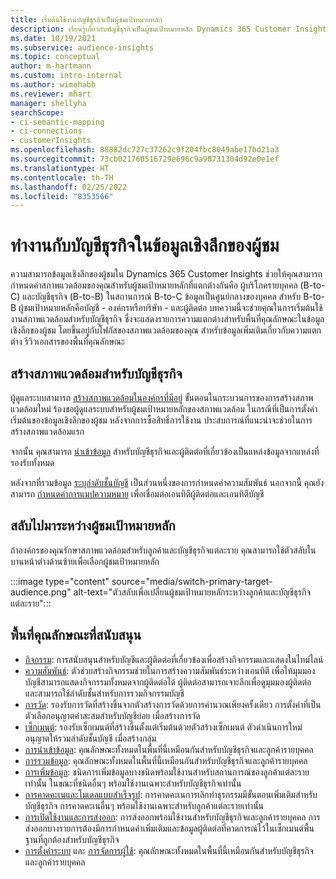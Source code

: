 ```yaml
---
title: เริ่มต้นใช้งานบัญชีธุรกิจเป็นผู้ชมเป้าหมายหลัก
description: เรียนรู้เกี่ยวกับบัญชีธุรกิจเป็นผู้ชมเป้าหมายหลัก Dynamics 365 Customer Insights
ms.date: 10/19/2021
ms.subservice: audience-insights
ms.topic: conceptual
author: m-hartmann
ms.custom: intro-internal
ms.author: wimohabb
ms.reviewer: mhart
manager: shellyha
searchScope:
- ci-semantic-mapping
- ci-connections
- customerInsights
ms.openlocfilehash: 88882dc727c37262c9f204fbc8049abe17bd21a3
ms.sourcegitcommit: 73cb021760516729e696c9a90731304d92e0e1ef
ms.translationtype: HT
ms.contentlocale: th-TH
ms.lasthandoff: 02/25/2022
ms.locfileid: "8353566"
---
```

# <a name="work-with-business-accounts-in-audience-insights"></a>ทำงานกับบัญชีธุรกิจในข้อมูลเชิงลึกของผู้ชม

ความสามารถข้อมูลเชิงลึกของผู้ชมใน Dynamics 365 Customer Insights ช่วยให้คุณสามารถกำหนดค่าสภาพแวดล้อมของคุณสำหรับผู้ชมเป้าหมายหลักที่แตกต่างกันคือ ผู้บริโภครายบุคคล (B-to-C) และบัญชีธุรกิจ (B-to-B) ในสถานการณ์ B-to-C ข้อมูลเป็นศูนย์กลางของบุคคล สำหรับ B-to-B ผู้ชมเป้าหมายหลักคือบัญชี - องค์กรหรือบริษัท - และผู้ติดต่อ บทความนี้จะช่วยคุณในการเริ่มต้นใช้งานสภาพแวดล้อมสำหรับบัญชีธุรกิจ ซึ่งจะแสดงรายการความแตกต่างสำหรับพื้นที่คุณลักษณะในข้อมูลเชิงลึกของผู้ชม โดยขึ้นอยู่กับโฟกัสของสภาพแวดล้อมของคุณ สำหรับข้อมูลเพิ่มเติมเกี่ยวกับความแตกต่าง รีวิวเอกสารของพื้นที่คุณลักษณะ 

## <a name="create-an-environment-for-business-accounts"></a>สร้างสภาพแวดล้อมสําหรับบัญชีธุรกิจ

ผู้ดูแลระบบสามารถ [สร้างสภาพแวดล้อมในองค์กรที่มีอยู่](create-environment.md) ขั้นตอนในกระบวนการของการสร้างสภาพแวดล้อมใหม่ ร้องขอผู้ดูแลระบบสำหรับผู้ชมเป้าหมายหลักของสภาพแวดล้อม ในกรณีที่เป็นการตั้งค่าเริ่มต้นของข้อมูลเชิงลึกของผู้ชม หลังจากการซื้อสิทธิ์การใช้งาน ประสบการณ์ที่แนะนำจะช่วยในการสร้างสภาพแวดล้อมแรก

จากนั้น คุณสามารถ [นำเข้าข้อมูล](data-sources.md) สำหรับบัญชีธุรกิจและผู้ติดต่อที่เกี่ยวข้องเป็นแหล่งข้อมูลจากแหล่งที่รองรับทั้งหมด

หลังจากที่รวมข้อมูล [ระบุลำดับชั้นบัญชี](relationships.md#set-up-account-hierarchies) เป็นส่วนหนึ่งของการกำหนดค่าความสัมพันธ์ นอกจากนี้ คุณยังสามารถ [กำหนดค่าการแมปความหมาย](semantic-mappings.md) เพื่อเชื่อมต่อเอนทิตีผู้ติดต่อและเอนทิตีบัญชี 

## <a name="switch-between-primary-target-audience"></a>สลับไปมาระหว่างผู้ชมเป้าหมายหลัก

ถ้าองค์กรของคุณรักษาสภาพแวดล้อมสำหรับลูกค้าและบัญชีธุรกิจแต่ละราย คุณสามารถใช้ตัวสลับในบานหน้าต่างด้านซ้ายเพื่อเลือกผู้ชมเป้าหมายหลัก

:::image type="content" source="media/switch-primary-target-audience.png" alt-text="ตัวสลับเพื่อเปลี่ยนผู้ชมเป้าหมายหลักระหว่างลูกค้าและบัญชีธุรกิจแต่ละราย":::

## <a name="supported-feature-areas"></a>พื้นที่คุณลักษณะที่สนับสนุน

- [กิจกรรม](activities.md): การสนับสนุนสำหรับบัญชีและผู้ติดต่อที่เกี่ยวข้องเพื่อสร้างกิจกรรมและแสดงในไทม์ไลน์
- [ความสัมพันธ์](relationships.md): ตัวช่วยสร้างกิจกรรมช่วยในการสร้างความสัมพันธ์ระหว่างเอนทิตี เพื่อให้มุมมองบัญชีสามารถแสดงกิจกรรมทั้งหมดจากผู้ติดต่อได้ ผู้ติดต่อสามารถเจาะลึกเพื่อดูมุมมองผู้ติดต่อ และสามารถใช้ลำดับชั้นสำหรับการรวมกิจกรรมบัญชี
- [การวัด](measures.md): รองรับการวัดที่สร้างขึ้นจากตัวสร้างการวัดด้วยการคำนวณเพียงครั้งเดียว การตั้งค่าที่เป็นตัวเลือกอนุญาตค่าสะสมสำหรับบัญชีย่อย เมื่อสร้างการวัด
- [เซ็กเมนต์](segments.md): รองรับเซ็กเมนต์ที่สร้างขึ้นตั้งแต่เริ่มต้นด้วยตัวสร้างเซ็กเมนต์ ตัวดำเนินการใหม่อนุญาตให้รวมลำดับชั้นบัญชี เมื่อสร้างกลุ่ม
- [การนำเข้าข้อมูล](data-sources.md): คุณลักษณะทั้งหมดในพื้นที่นี้เหมือนกันสำหรับบัญชีธุรกิจและลูกค้ารายบุคคล
- [การรวมข้อมูล](data-unification.md): คุณลักษณะทั้งหมดในพื้นที่นี้เหมือนกันสำหรับบัญชีธุรกิจและลูกค้ารายบุคคล
- [การเพิ่มข้อมูล](enrichment-hub.md): ชนิดการเพิ่มข้อมูลบางชนิดพร้อมใช้งานสำหรับสถานการณ์ของลูกค้าแต่ละรายเท่านั้น ในขณะที่ชนิดอื่นๆ พร้อมใช้งานเฉพาะสำหรับบัญชีธุรกิจเท่านั้น
- [การคาดคะเนและโมเดลแบบสำเร็จรูป](predictions-overview.md): การคาดคะเนการเลิกทำธุรกรรมมีขั้นตอนเพิ่มเติมสำหรับบัญชีธุรกิจ การคาดคะเนอื่นๆ พร้อมใช้งานเฉพาะสำหรับลูกค้าแต่ละรายเท่านั้น
- [การเปิดใช้งานและการส่งออก](export-destinations.md): การส่งออกพร้อมใช้งานสำหรับบัญชีธุรกิจและลูกค้ารายบุคคล การส่งออกบางรายการต้องมีการกำหนดค่าเพิ่มเติมและข้อมูลผู้ติดต่อที่คาดการณ์ไว้ในเซ็กเมนต์พื้นฐานที่ถูกต้องสำหรับบัญชีธุรกิจ
- [การตั้งค่าระบบ](system.md) และ [การจัดการผู้ใช้](permissions.md): คุณลักษณะทั้งหมดในพื้นที่นี้เหมือนกันสำหรับบัญชีธุรกิจและลูกค้ารายบุคคล

